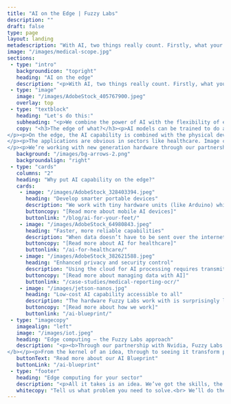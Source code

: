 ```yaml
---
title: "AI on the Edge | Fuzzy Labs"
description: ""
draft: false
type: page
layout: landing
metadescription: "With AI, two things really count. Firstly, what your AI model does – the capability it’s trained for, for example recognising images, or tracking movement. Secondly, where and how that capability is deployed. Edge computing runs the power of the AI model right where you need it – in your hardware or device. Why? For faster, powerful, portable and secure processing."
image: "/images/medical-scope.jpg"
sections:
 - type: "intro"
   backgroundicon: "topright"
   heading: "AI on the edge"
   description: "<p>With AI, two things really count. Firstly, what your AI model <i>does</i> – the capability it’s trained for, for example recognising images, or tracking movement. Secondly, <i>where and how</i> that capability is deployed. Edge computing runs the power of the AI model right where you need it – in your hardware or device. Why? For faster, powerful, portable and secure processing.</p>"
 - type: "image"
   image: "/images/AdobeStock_405767900.jpeg"
   overlay: top
 - type: "textblock"
   heading: "Let's do this:"
   subheading: "<p>We combine the power of AI with the flexibility of edge computing to build smarter, more efficient technologies and devices.</p>"
   copy: "<h3>The edge of what?</h3><p>AI models can be trained to do all kinds of smart things. The Cloud offers huge processing power for model training, but edge computing pushes the boundaries of what’s possible even further.
</p><p>On the edge, the AI capability is combined with the physical device or hardware itself - no more sending information elsewhere. Using super low-cost solutions like the powerful but compact NVIDIA Jetson Nano, edge computing works upon data in the same location where it’s gathered. It means no time lags, no outages, no bandwidth limitations, but still all the powerful processing benefits you’d expect from the Cloud.
</p><p>The applications are obvious in sectors like healthcare. Image classification, real-time object detection, speech and pressure monitoring – you name it. If you can imagine it, it’s likely that edge AI can make it work better.
</p><p>We’re working with new generation hardware through our partnership with AI accelerators NVIDIA, deploying AI models to edge and IoT devices in innovative ways. Sensors, wearables, trackers, microcontrollers and more – edge computing makes it all faster, more reliable and much more secure.</p>"
   background: "/images/bg-arrows-2.png"
   backgroundalign: "right"
 - type: "cards"
   columns: "2"
   heading: "Why put AI capability on the edge?"
   cards:
    - image: "/images/AdobeStock_328403394.jpeg"
      heading: "Develop smarter portable devices"
      description: "We work with tiny hardware units (like Arduino) which can easily be embedded in portable AI enabled devices. In medical technology, wearables, and smart vehicles this is a game changer – new generation edge devices don’t rely on cumbersome fixed monitoring systems, or lots of battery power. Imagine an AI sensor working just as well on the move as within a fixed infrastructure like a hospital – that’s the power of the edge."
      buttoncopy: "[Read more about mobile AI devices]"
      buttonlink: "/blog/ai-for-your-feet/"
    - image: "/images/AdobeStock_64980843.jpeg"
      heading: "Faster, more reliable capabilities"
      description: "When data doesn’t have to be sent over the internet to analyse and act upon it you get faster results, consistently, and regardless of connectivity. Edge computing allows a device itself to react instantaneously to real-time events. There’s no latency. It’s more efficient. This means that end user experiences are ultimately improved. Imagine the possibilities when every second counts - no lag between monitoring and medicine, or being able to get instant image classification by smarter security cameras. It’s all possible on the edge."
      buttoncopy: "[Read more about AI for healthcare]"
      buttonlink: "/ai-for-healthcare/"
    - image: "/images/AdobeStock_382621588.jpeg"
      heading: "Enhanced privacy and security control"
      description: "Using the cloud for AI processing requires transmitting potentially sensitive data over the internet. Edge computing can remove overheads for the often huge privacy and security infrastructure this requires. Whether it’s patient medical records, or simply the facial recognition image used to unlock your phone, edge computing stores and acts upon this data locally. The analytical power is still there, but privacy is never compromised."
      buttoncopy: "[Read more about managing data with AI]"
      buttonlink: "/case-studies/medical-reporting-ocr/"
    - image: "/images/jetson-nanos.jpg"
      heading: "Low-cost AI capability accessible to all"
      description: "The hardware Fuzzy Labs work with is surprisingly low cost. We combine our hardware and innovation expertise with years of experience in advanced AI modelling, developing IoT and edge devices for every conceivable sector and location. Edge computing widens the marketplace for smarter tech. It’s small, but extremely powerful. And with our know-how? It’s accessible to all."
      buttoncopy: "[Read more about how we work]"
      buttonlink: "/ai-blueprint/"
 - type: "imagecopy"
   imagealign: "left"
   image: "/images/iot.jpeg"
   heading: "Edge computing – the Fuzzy Labs approach"
   description: "<p><b>Through our partnership with Nvidia, Fuzzy Labs are working right at the cutting edge of AI for edge computing. This accelerator programme means we understand innately what, how, and where edge computing can bring real benefits when speed, reliability, scale and mobility of processing really matter. Not only that, we have the skills to bring these exciting new ideas to life.
</b></p><p>From the kernel of an idea, through to seeing it transform people’s lives, a custom approach is what we’re all about. The opportunities for progress through AI and edge computing are huge. What would that look like for your industry?</p>"
   buttonText: "Read more about our AI Blueprint"
   buttonLink: "/ai-blueprint"
 - type: "footer"
   heading: "Edge computing for your sector"
   description: "<p>All it takes is an idea. We’ve got the skills, the hardware and the AI expertise to transform what’s possible in your sector’s technology. It’s time to start talking.</p>"
   whitecopy: "Tell us what problem you need to solve.<br> We’ll do the rest…"
---
```

